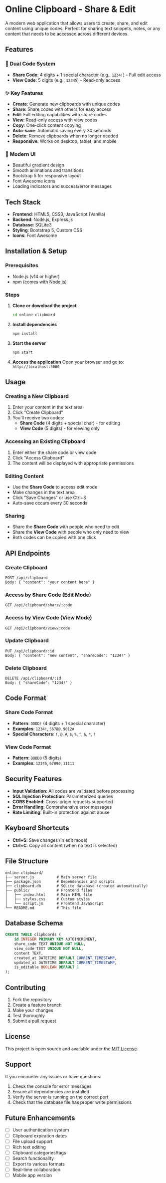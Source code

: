 # Online Clipboard - Share & Edit

A modern web application that allows users to create, share, and edit content using unique codes. Perfect for sharing text snippets, notes, or any content that needs to be accessed across different devices.

## Features

### 🔐 **Dual Code System**
- **Share Code**: 4 digits + 1 special character (e.g., `1234!`) - Full edit access
- **View Code**: 5 digits (e.g., `12345`) - Read-only access

### ✨ **Key Features**
- **Create**: Generate new clipboards with unique codes
- **Share**: Share codes with others for easy access
- **Edit**: Full editing capabilities with share codes
- **View**: Read-only access with view codes
- **Copy**: One-click content copying
- **Auto-save**: Automatic saving every 30 seconds
- **Delete**: Remove clipboards when no longer needed
- **Responsive**: Works on desktop, tablet, and mobile

### 🎨 **Modern UI**
- Beautiful gradient design
- Smooth animations and transitions
- Bootstrap 5 for responsive layout
- Font Awesome icons
- Loading indicators and success/error messages

## Tech Stack

- **Frontend**: HTML5, CSS3, JavaScript (Vanilla)
- **Backend**: Node.js, Express.js
- **Database**: SQLite3
- **Styling**: Bootstrap 5, Custom CSS
- **Icons**: Font Awesome

## Installation & Setup

### Prerequisites
- Node.js (v14 or higher)
- npm (comes with Node.js)

### Steps

1. **Clone or download the project**
   ```bash
   cd online-clipboard
   ```

2. **Install dependencies**
   ```bash
   npm install
   ```

3. **Start the server**
   ```bash
   npm start
   ```

4. **Access the application**
   Open your browser and go to: `http://localhost:3000`

## Usage

### Creating a New Clipboard
1. Enter your content in the text area
2. Click "Create Clipboard"
3. You'll receive two codes:
   - **Share Code** (4 digits + special char) - for editing
   - **View Code** (5 digits) - for viewing only

### Accessing an Existing Clipboard
1. Enter either the share code or view code
2. Click "Access Clipboard"
3. The content will be displayed with appropriate permissions

### Editing Content
- Use the **Share Code** to access edit mode
- Make changes in the text area
- Click "Save Changes" or use Ctrl+S
- Auto-save occurs every 30 seconds

### Sharing
- Share the **Share Code** with people who need to edit
- Share the **View Code** with people who only need to view
- Both codes can be copied with one click

## API Endpoints

### Create Clipboard
```
POST /api/clipboard
Body: { "content": "your content here" }
```

### Access by Share Code (Edit Mode)
```
GET /api/clipboard/share/:code
```

### Access by View Code (View Mode)
```
GET /api/clipboard/view/:code
```

### Update Clipboard
```
PUT /api/clipboard/:id
Body: { "content": "new content", "shareCode": "1234!" }
```

### Delete Clipboard
```
DELETE /api/clipboard/:id
Body: { "shareCode": "1234!" }
```

## Code Format

### Share Code Format
- **Pattern**: `DDDD!` (4 digits + 1 special character)
- **Examples**: `1234!`, `5678@`, `9012#`
- **Special Characters**: `!`, `@`, `#`, `$`, `%`, `^`, `&`, `*`, `?`

### View Code Format
- **Pattern**: `DDDDD` (5 digits)
- **Examples**: `12345`, `67890`, `11111`

## Security Features

- **Input Validation**: All codes are validated before processing
- **SQL Injection Protection**: Parameterized queries
- **CORS Enabled**: Cross-origin requests supported
- **Error Handling**: Comprehensive error messages
- **Rate Limiting**: Built-in protection against abuse

## Keyboard Shortcuts

- **Ctrl+S**: Save changes (in edit mode)
- **Ctrl+C**: Copy all content (when no text is selected)

## File Structure

```
online-clipboard/
├── server.js          # Main server file
├── package.json       # Dependencies and scripts
├── clipboard.db       # SQLite database (created automatically)
├── public/            # Frontend files
│   ├── index.html     # Main HTML file
│   ├── styles.css     # Custom styles
│   └── script.js      # Frontend JavaScript
└── README.md          # This file
```

## Database Schema

```sql
CREATE TABLE clipboards (
    id INTEGER PRIMARY KEY AUTOINCREMENT,
    share_code TEXT UNIQUE NOT NULL,
    view_code TEXT UNIQUE NOT NULL,
    content TEXT,
    created_at DATETIME DEFAULT CURRENT_TIMESTAMP,
    updated_at DATETIME DEFAULT CURRENT_TIMESTAMP,
    is_editable BOOLEAN DEFAULT 1
);
```

## Contributing

1. Fork the repository
2. Create a feature branch
3. Make your changes
4. Test thoroughly
5. Submit a pull request

## License

This project is open source and available under the [MIT License](LICENSE).

## Support

If you encounter any issues or have questions:
1. Check the console for error messages
2. Ensure all dependencies are installed
3. Verify the server is running on the correct port
4. Check that the database file has proper write permissions

## Future Enhancements

- [ ] User authentication system
- [ ] Clipboard expiration dates
- [ ] File upload support
- [ ] Rich text editing
- [ ] Clipboard categories/tags
- [ ] Search functionality
- [ ] Export to various formats
- [ ] Real-time collaboration
- [ ] Mobile app version 